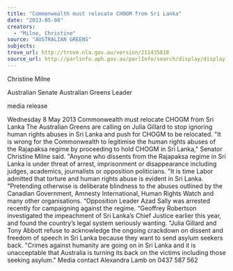 ```yaml
---
title: "Commonwealth must relocate CHOGM from Sri Lanka"
date: "2013-05-08"
creators:
  - "Milne, Christine"
source: "AUSTRALIAN GREENS"
subjects:
trove_url: http://trove.nla.gov.au/version/211435818
source_url: http://parlinfo.aph.gov.au/parlInfo/search/display/display.w3p;query=Id%3A%22media/pressrel/2429243%22
---
```


 

 

   Christine Milne 

 Australian Senate  Australian Greens Leader 

 media release

  Wednesday 8 May 2013  Commonwealth must relocate CHOGM from Sri Lanka   The Australian Greens are calling on Julia Gillard to stop ignoring human rights abuses in Sri Lanka and push for CHOGM to be relocated.  "It is wrong for the Commonwealth to legitimise the human rights abuses of the Rajapaksa regime by proceeding to hold CHOGM in Sri Lanka," Senator Christine Milne said.  "Anyone who dissents from the Rajapaksa regime in Sri Lanka is under threat of arrest, imprisonment or disappearance including judges, academics, journalists or opposition politicians.  "It is time Labor admitted that torture and human rights abuse is evident in Sri Lanka.  "Pretending otherwise is deliberate blindness to the abuses outlined by the Canadian Government, Amnesty International, Human Rights Watch and many other organisations.  “Opposition Leader Azad Sally was arrested recently for campaigning against the regime.   “Geoffrey Robertson investigated the impeachment of Sri Lanka’s Chief Justice earlier this year, and found the country’s legal system seriously wanting.  "Julia Gillard and Tony Abbott refuse to acknowledge the ongoing crackdown on dissent and freedom of speech in Sri Lanka because they want to send asylum seekers back.  "Crimes against humanity are going on in Sri Lanka and it is unacceptable that Australia is turning its back on the victims including those seeking asylum."   Media contact Alexandra Lamb on 0437 587 562 

